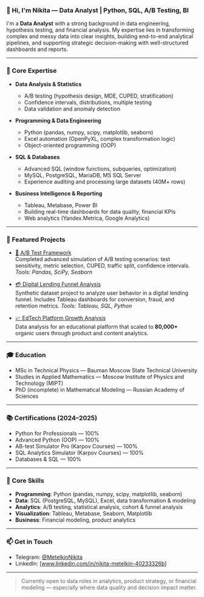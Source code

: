 ### 👋 Hi, I'm Nikita — Data Analyst | Python, SQL, A/B Testing, BI

I'm a **Data Analyst** with a strong background in data engineering, hypothesis testing, and financial analysis. My expertise lies in transforming complex and messy data into clear insights, building end-to-end analytical pipelines, and supporting strategic decision-making with well-structured dashboards and reports.

---

### 🧠 Core Expertise

- **Data Analysis & Statistics**
  - A/B testing (hypothesis design, MDE, CUPED, stratification)
  - Confidence intervals, distributions, multiple testing
  - Data validation and anomaly detection

- **Programming & Data Engineering**
  - Python (pandas, numpy, scipy, matplotlib, seaborn)
  - Excel automation (OpenPyXL, complex transformation logic)
  - Object-oriented programming (OOP)

- **SQL & Databases**
  - Advanced SQL (window functions, subqueries, optimization)
  - MySQL, PostgreSQL, MariaDB, MS SQL Server
  - Experience auditing and processing large datasets (40M+ rows)

- **Business Intelligence & Reporting**
  - Tableau, Metabase, Power BI
  - Building real-time dashboards for data quality, financial KPIs
  - Web analytics (Yandex.Metrica, Google Analytics)

---

### 📌 Featured Projects

- [🔬 A/B Test Framework](https://github.com/nikitametelkin/ab-test-framework)  
  Completed advanced simulation of A/B testing scenarios: test sensitivity, metric selection, CUPED, traffic split, confidence intervals.  
  *Tools: Pandas, SciPy, Seaborn*
  
- [💳 Digital Lending Funnel Analysis](https://github.com/nikitametelkin/digital-lending-funnel)  
  Synthetic dataset project to analyze user behavior in a digital lending funnel. Includes Tableau dashboards for conversion, fraud, and retention metrics.
  *Tools: Tableau, SQL, Python*
  
- [📈 EdTech Platform Growth Analysis](https://github.com/nikitametelkin/edtech-platform)  
  Data analysis for an educational platform that scaled to **80,000+** organic users through product and content analytics.

---

### 🎓 Education

- MSc in Technical Physics — Bauman Moscow State Technical University  
- Studies in Applied Mathematics — Moscow Institute of Physics and Technology (MIPT)  
- PhD (incomplete) in Mathematical Modeling — Russian Academy of Sciences

---

### 📚 Certifications (2024–2025)
- Python for Professionals — 100%
- Advanced Python (OOP) — 100%
- AB-test Simulator Pro (Karpov Courses) — 100%
- SQL Analytics Simulator (Karpov Courses) — 100%
- Databases & SQL — 100%

---

### 🔧 Core Skills
- **Programming**: Python (pandas, numpy, scipy, matplotlib, seaborn)
- **Data**: SQL (PostgreSQL, MySQL), Excel, data transformation & modeling
- **Analytics**: A/B testing, statistical analysis, cohort & funnel analysis
- **Visualization**: Tableau, Metabase, Seaborn, Matplotlib
- **Business**: Financial modeling, product analytics

---

### 📫 Get in Touch
- Telegram: [@MetelkinNikita](https://t.me/MetelkinNikita)
- LinkedIn: [www.linkedin.com/in/nikita-metelkin-40233326b]

---

> Currently open to data roles in analytics, product strategy, or financial modeling — especially where data quality and decision impact matter.
